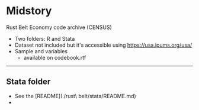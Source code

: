 # Midstory
Rust Belt Economy code archive (CENSUS)
- Two folders: R and Stata
- Dataset not included but it's accessible using https://usa.ipums.org/usa/
- Sample and variables
  - available on codebook.rtf
**************
## Stata folder
- See the [README](./rust\ belt/stata/README.md)
-
